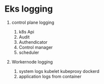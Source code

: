 # Eks logging

1. control plane logging

   1. k8s Api
   2. Audit
   3. Authendicator
   4. Control manager
   5. scheduler
   
 2. Workernode logging  

    1. system logs kubelet kubeproxy  dockerd
    2. application logs from container
   
